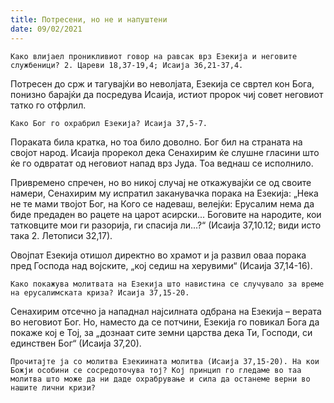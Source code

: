 ```yaml
---
title: Потресени, но не и напуштени 
date: 09/02/2021
---
```


`Како влијаел проникливиот говор на равсак врз Езекија и неговите службеници? 2. Цареви 18,37-19,4; Исаија 36,21-37,4.`

Потресен до срж и тагувајќи во неволјата, Езекија се свртел кон Бога, понизно барајќи да посредува Исаија, истиот пророк чиј совет неговиот татко го отфрлил.

`Како Бог го охрабрил Езекија? Исаија 37,5-7.`

Пораката била кратка, но тоа било доволно. Бог бил на страната на својот народ. Исаија прорекол дека Сенахирим ќе слушне гласини што ќе го одвратат од неговиот напад врз Јуда. Тоа веднаш се исполнило.

Привремено спречен, но во никој случај не откажувајќи се од своите намери, Сенахирим му испратил заканувачка порака на Езекија: „Нека не те мами твојот Бог, на Кого се надеваш, велејќи: Ерусалим нема да биде предаден во рацете на царот асирски... Боговите на народите, кои татковците мои ги разорија, ги спасија ли...?“ (Исаија 37,10.12; види исто така 2. Летописи 32,17).

Овојпат Езекија отишол директно во храмот и ја развил оваа порака пред Господа над војските, „кој седиш на херувими“ (Исаија 37,14-16).

`Како покажува молитвата на Езекија што навистина се случувало за време на ерусалимската криза? Исаија 37,15-20.`

Сенахирим отсечно ја нападнал најсилната одбрана на Езекија – верата во неговиот Бог. Но, наместо да се потчини, Езекија го повикал Бога да покаже кој е Тој, за „дознаат сите земни царства дека Ти, Господи, си единствен Бог“ (Исаија 37,20).

`Прочитајте ја со молитва Езекиината молитва (Исаија 37,15-20). На кои Божји особини се сосредоточува тој? Кој принцип го гледаме во таа молитва што може да ни даде охрабрување и сила да останеме верни во нашите лични кризи?`